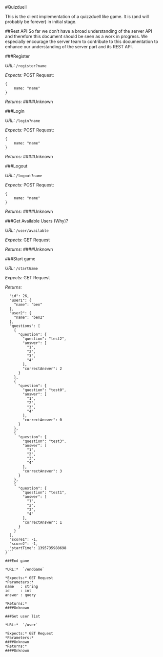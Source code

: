 #Quizduell

This is the client implementation of a quizzduell like game. It is (and will probably be forever) in initial stage.

##Rest API
So far we don't have a broad understanding of the server API and therefore this document should be seen as a work in progress. We especially encourage the server team to contribute to this documentation to enhance our understanding of the server part and its REST API.

###Register

*URL:* `/register?name`

*Expects:* POST Request:

    {
    	name: "name"
    }

*Returns:*
####Unknown 

###Login

*URL:* `/login?name`

*Expects:* POST Request:

    {
    	name: "name"
    }

*Returns:*
####Unknown 

###Logout

*URL:* `/logout?name`

*Expects:* POST Request:

    {
    	name: "name"
    }

*Returns:*
####Unknown 

###Get Available Users (Why)?

*URL:*  `/user/available`

*Expects*: GET Request

*Returns:*
####Unknown 


###Start game

*URL:*  `/startGame`

*Expects*: GET Request

*Returns:*
```{
  "id": 26,
  "user1": {
    "name": "ben"
  },
  "user2": {
    "name": "ben2"
  },
  "questions": [
    {
      "question": {
        "question": "test2",
        "answer": [
          "1",
          "2",
          "3",
          "4"
        ],
        "correctAnswer": 2
      }
    },
    {
      "question": {
        "question": "test0",
        "answer": [
          "1",
          "2",
          "3",
          "4"
        ],
        "correctAnswer": 0
      }
    },
    {
      "question": {
        "question": "test3",
        "answer": [
          "1",
          "2",
          "3",
          "4"
        ],
        "correctAnswer": 3
      }
    },
    {
      "question": {
        "question": "test1",
        "answer": [
          "1",
          "2",
          "3",
          "4"
        ],
        "correctAnswer": 1
      }
    }
  ],
  "score1": -1,
  "score2": -1,
  "startTime": 1395735988698
}```

###End game

*URL:*  `/endGame`

*Expects:* GET Request
*Parameters:*
name   : string
id     : int
answer : query

*Returns:*
####Unknown 

###Get user list

*URL:*  `/user`

*Expects:* GET Request
*Parameters:*
####Unknown
*Returns:*
####Unknown 

